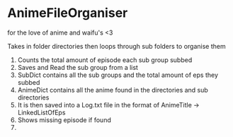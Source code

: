 # AnimeFileOrganiser
for the love of anime and waifu's &lt;3

Takes in folder directories then loops through sub folders to organise them
1.  Counts the total amount of episode each sub group subbed
2.  Saves and Read the sub group from a list
3.  SubDict contains all the sub groups and the total amount of eps they subbed
4.  AnimeDict contains all the anime found in the directories and sub directories
5.    It is then saved into a Log.txt file in the format of AnimeTitle -> LinkedListOfEps
6.  Shows missing episode if found
7.    
